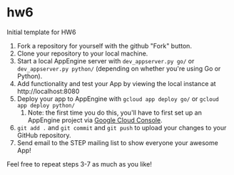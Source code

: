 # hw6
Initial template for HW6

1. Fork a repository for yourself with the github "Fork" button.
2. Clone your repository to your local machine.
3. Start a local AppEngine server with `dev_appserver.py go/` or `dev_appserver.py python/` (depending on whether you're using Go or Python).
4. Add functionality and test your App by viewing the local instance at http://localhost:8080
5. Deploy your app to AppEngine with `gcloud app deploy go/` or `gcloud app deploy python/`
    1. Note: the first time you do this, you'll have to first set up an AppEngine project via [Google Cloud Console](https://console.cloud.google.com/appengine/).
6. `git add .` and `git commit` and `git push` to upload your changes to your GitHub repository.
7. Send email to the STEP mailing list to show everyone your awesome App!

Feel free to repeat steps 3-7 as much as you like!
